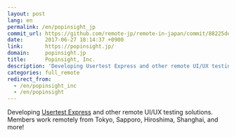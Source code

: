 ```yaml
---
layout: post
lang: en
permalink: /en/popinsight_jp
commit_url: https://github.com/remote-jp/remote-in-japan/commit/88225de1232b84bad8993b2decff2ebbef803354
date:       2017-06-27 18:14:37 +0900
link:       https://popinsight.jp/
domain:     popinsight.jp
title:      Popinsight, Inc.
description: 'Developing Usertest Express and other remote UI/UX testing solutions. Members work remotely from Tokyo, Sapporo, Hiroshima, Shanghai, and more!'
categories: full_remote
redirect_from:
  - /en/popinsight_inc
  - /en/popinsight
---
```


<p>Developing <a href="https://usertesting.jp/express">Usertest Express</a> and other remote UI/UX testing solutions. Members work remotely from Tokyo, Sapporo, Hiroshima, Shanghai, and more!</p>
